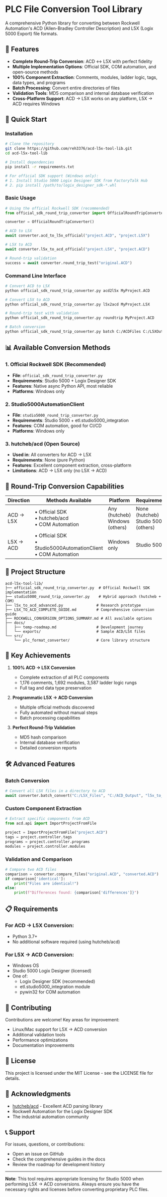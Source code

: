 # PLC File Conversion Tool Library

A comprehensive Python library for converting between Rockwell Automation's ACD (Allen-Bradley Controller Description) and L5X (Logix 5000 Export) file formats.

## 🎯 Features

- **Complete Round-Trip Conversion**: ACD ↔ L5X with perfect fidelity
- **Multiple Implementation Options**: Official SDK, COM automation, and open-source methods
- **100% Component Extraction**: Comments, modules, ladder logic, tags, data types, and programs
- **Batch Processing**: Convert entire directories of files
- **Validation Tools**: MD5 comparison and internal database verification
- **Cross-Platform Support**: ACD → L5X works on any platform, L5X → ACD requires Windows

## 🚀 Quick Start

### Installation

```bash
# Clone the repository
git clone https://github.com/reh3376/acd-l5x-tool-lib.git
cd acd-l5x-tool-lib

# Install dependencies
pip install -r requirements.txt

# For official SDK support (Windows only):
# 1. Install Studio 5000 Logix Designer SDK from FactoryTalk Hub
# 2. pip install /path/to/logix_designer_sdk-*.whl
```

### Basic Usage

```python
# Using the official Rockwell SDK (recommended)
from official_sdk_round_trip_converter import OfficialRoundTripConverter

converter = OfficialRoundTripConverter()

# ACD to L5X
await converter.acd_to_l5x_official("project.ACD", "project.L5X")

# L5X to ACD
await converter.l5x_to_acd_official("project.L5X", "project.ACD")

# Round-trip validation
success = await converter.round_trip_test("original.ACD")
```

### Command Line Interface

```bash
# Convert ACD to L5X
python official_sdk_round_trip_converter.py acd2l5x MyProject.ACD

# Convert L5X to ACD
python official_sdk_round_trip_converter.py l5x2acd MyProject.L5X

# Round-trip test with validation
python official_sdk_round_trip_converter.py roundtrip MyProject.ACD

# Batch conversion
python official_sdk_round_trip_converter.py batch C:/ACDFiles C:/L5XOutput
```

## 📊 Available Conversion Methods

### 1. Official Rockwell SDK (Recommended)
- **File**: `official_sdk_round_trip_converter.py`
- **Requirements**: Studio 5000 + Logix Designer SDK
- **Features**: Native async Python API, most reliable
- **Platforms**: Windows only

### 2. Studio5000AutomationClient
- **File**: `studio5000_round_trip_converter.py`
- **Requirements**: Studio 5000 + etl.studio5000_integration
- **Features**: COM automation, good for CI/CD
- **Platforms**: Windows only

### 3. hutcheb/acd (Open Source)
- **Used in**: All converters for ACD → L5X
- **Requirements**: None (pure Python)
- **Features**: Excellent component extraction, cross-platform
- **Limitations**: ACD → L5X only (no L5X → ACD)

## 🔄 Round-Trip Conversion Capabilities

| Direction | Methods Available | Platform | Requirements |
|-----------|------------------|----------|--------------|
| ACD → L5X | • Official SDK<br>• hutcheb/acd<br>• COM Automation | Any (hutcheb)<br>Windows (others) | None (hutcheb)<br>Studio 5000 (others) |
| L5X → ACD | • Official SDK<br>• Studio5000AutomationClient<br>• COM Automation | Windows only | Studio 5000 |

## 📁 Project Structure

```
acd-l5x-tool-lib/
├── official_sdk_round_trip_converter.py  # Official Rockwell SDK implementation
├── studio5000_round_trip_converter.py    # Hybrid approach (hutcheb + COM)
├── l5x_to_acd_advanced.py               # Research prototype
├── L5X_TO_ACD_COMPLETE_GUIDE.md         # Comprehensive conversion guide
├── ROCKWELL_CONVERSION_OPTIONS_SUMMARY.md # All available options
├── docs/
│   ├── temp-roadmap.md                  # Development journey
│   └── exports/                         # Sample ACD/L5X files
└── src/
    └── plc_format_converter/            # Core library structure
```

## 🎯 Key Achievements

1. **100% ACD → L5X Conversion**
   - Complete extraction of all PLC components
   - 1,176 comments, 1,692 modules, 3,587 ladder logic rungs
   - Full tag and data type preservation

2. **Programmatic L5X → ACD Conversion**
   - Multiple official methods discovered
   - Fully automated without manual steps
   - Batch processing capabilities

3. **Perfect Round-Trip Validation**
   - MD5 hash comparison
   - Internal database verification
   - Detailed conversion reports

## 🛠️ Advanced Features

### Batch Conversion
```python
# Convert all L5X files in a directory to ACD
await converter.batch_convert("C:/L5X_Files", "C:/ACD_Output", "l5x_to_acd")
```

### Custom Component Extraction
```python
# Extract specific components from ACD
from acd.api import ImportProjectFromFile

project = ImportProjectFromFile("project.ACD")
tags = project.controller.tags
programs = project.controller.programs
modules = project.controller.modules
```

### Validation and Comparison
```python
# Compare two ACD files
comparison = converter.compare_files("original.ACD", "converted.ACD")
if comparison['identical']:
    print("Files are identical!")
else:
    print(f"Differences found: {comparison['differences']}")
```

## 📋 Requirements

### For ACD → L5X Conversion:
- Python 3.7+
- No additional software required (using hutcheb/acd)

### For L5X → ACD Conversion:
- Windows OS
- Studio 5000 Logix Designer (licensed)
- One of:
  - Logix Designer SDK (recommended)
  - etl.studio5000_integration module
  - pywin32 for COM automation

## 🤝 Contributing

Contributions are welcome! Key areas for improvement:
- Linux/Mac support for L5X → ACD conversion
- Additional validation tools
- Performance optimizations
- Documentation improvements

## 📄 License

This project is licensed under the MIT License - see the LICENSE file for details.

## 🙏 Acknowledgments

- [hutcheb/acd](https://github.com/hutcheb/acd) - Excellent ACD parsing library
- Rockwell Automation for the Logix Designer SDK
- The industrial automation community

## 📞 Support

For issues, questions, or contributions:
- Open an issue on GitHub
- Check the comprehensive guides in the docs
- Review the roadmap for development history

---

**Note**: This tool requires appropriate licensing for Studio 5000 when performing L5X → ACD conversions. Always ensure you have the necessary rights and licenses before converting proprietary PLC files. 
